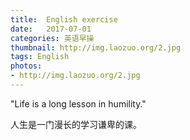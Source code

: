 ```yaml
---
title:  English exercise
date:   2017-07-01
categories: 英语早操
thumbnail: http://img.laozuo.org/2.jpg
tags: English
photos:
- http://img.laozuo.org/2.jpg
---
```


"Life is a long lesson in humility."
<p>人生是一门漫长的学习谦卑的课。</p>
